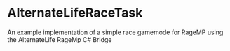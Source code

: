 ﻿# AlternateLifeRaceTask

An example implementation of a simple race gamemode for RageMP using the AlternateLife RageMp C# Bridge
